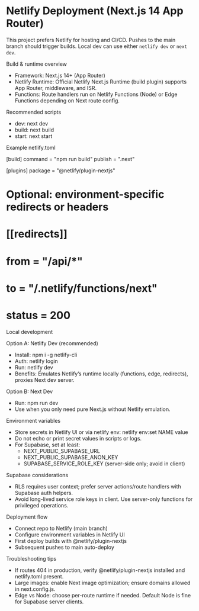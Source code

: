 # Netlify Deployment (Next.js 14 App Router)

This project prefers Netlify for hosting and CI/CD. Pushes to the main branch should trigger builds. Local dev can use either `netlify dev` or `next dev`.

Build & runtime overview

- Framework: Next.js 14+ (App Router)
- Netlify Runtime: Official Netlify Next.js Runtime (build plugin) supports App Router, middleware, and ISR.
- Functions: Route handlers run on Netlify Functions (Node) or Edge Functions depending on Next route config.

Recommended scripts

- dev: next dev
- build: next build
- start: next start

Example netlify.toml

[build]
  command = "npm run build"
  publish = ".next"

[plugins]
  package = "@netlify/plugin-nextjs"

# Optional: environment-specific redirects or headers
# [[redirects]]
#   from = "/api/*"
#   to = "/.netlify/functions/next"
#   status = 200

Local development

Option A: Netlify Dev (recommended)
- Install: npm i -g netlify-cli
- Auth: netlify login
- Run: netlify dev
- Benefits: Emulates Netlify’s runtime locally (functions, edge, redirects), proxies Next dev server.

Option B: Next Dev
- Run: npm run dev
- Use when you only need pure Next.js without Netlify emulation.

Environment variables

- Store secrets in Netlify UI or via netlify env: netlify env:set NAME value
- Do not echo or print secret values in scripts or logs.
- For Supabase, set at least:
  - NEXT_PUBLIC_SUPABASE_URL
  - NEXT_PUBLIC_SUPABASE_ANON_KEY
  - SUPABASE_SERVICE_ROLE_KEY (server-side only; avoid in client)

Supabase considerations

- RLS requires user context; prefer server actions/route handlers with Supabase auth helpers.
- Avoid long-lived service role keys in client. Use server-only functions for privileged operations.

Deployment flow

- Connect repo to Netlify (main branch)
- Configure environment variables in Netlify UI
- First deploy builds with @netlify/plugin-nextjs
- Subsequent pushes to main auto-deploy

Troubleshooting tips

- If routes 404 in production, verify @netlify/plugin-nextjs installed and netlify.toml present.
- Large images: enable Next image optimization; ensure domains allowed in next.config.js.
- Edge vs Node: choose per-route runtime if needed. Default Node is fine for Supabase server clients.

